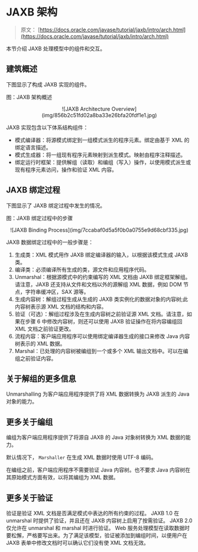# JAXB 架构

> 原文： [https://docs.oracle.com/javase/tutorial/jaxb/intro/arch.html](https://docs.oracle.com/javase/tutorial/jaxb/intro/arch.html)

本节介绍 JAXB 处理模型中的组件和交互。

## 建筑概述

下图显示了构成 JAXB 实现的组件。

图：JAXB 架构概述

<center>![JAXB Architecture Overview](img/856b2c51fd02a8ba33e26bfa20fdf1e1.jpg)</center>

JAXB 实现包含以下体系结构组件：

*   模式编译器：将源模式绑定到一组模式派生的程序元素。绑定由基于 XML 的绑定语言描述。
*   模式生成器：将一组现有程序元素映射到派生模式。映射由程序注释描述。
*   绑定运行时框架：提供解组（读取）和编组（写入）操作，以使用模式派生或现有程序元素访问，操作和验证 XML 内容。

## JAXB 绑定过程

下图显示了 JAXB 绑定过程中发生的情况。

图：JAXB 绑定过程中的步骤

<center>![JAXB Binding Process](img/7ccabaf0d5a5f0b0a0755e9d68cbf335.jpg)</center>

JAXB 数据绑定过程中的一般步骤是：

1.  生成类：XML 模式用作 JAXB 绑定编译器的输入，以根据该模式生成 JAXB 类。
2.  编译类：必须编译所有生成的类，源文件和应用程序代码。
3.  Unmarshal：根据源模式中的约束编写的 XML 文档由 JAXB 绑定框架解组。请注意，JAXB 还支持从文件和文档以外的源解组 XML 数据，例如 DOM 节点，字符串缓冲区，SAX 源等。
4.  生成内容树：解组过程生成从生成的 JAXB 类实例化的数据对象的内容树;此内容树表示源 XML 文档的结构和内容。
5.  验证（可选）：解组过程涉及在生成内容树之前验证源 XML 文档。请注意，如果在步骤 6 中修改内容树，则还可以使用 JAXB 验证操作在将内容编组回 XML 文档之前验证更改。
6.  流程内容：客户端应用程序可以使用绑定编译器生成的接口来修改 Java 内容树表示的 XML 数据。
7.  Marshal：已处理的内容树被编组到一个或多个 XML 输出文档中。可以在编组之前验证内容。

## 关于解组的更多信息

Unmarshalling 为客户端应用程序提供了将 XML 数据转换为 JAXB 派生的 Java 对象的能力。

## 更多关于编组

编组为客户端应用程序提供了将源自 JAXB 的 Java 对象树转换为 XML 数据的能力。

默认情况下， `Marshaller` 在生成 XML 数据时使用 UTF-8 编码。

在编组之前，客户端应用程序不需要验证 Java 内容树。也不要求 Java 内容树在其原始模式方面有效，以将其编组为 XML 数据。

## 更多关于验证

验证是验证 XML 文档是否满足模式中表达的所有约束的过程。 JAXB 1.0 在 unmarshal 时提供了验证，并且还在 JAXB 内容树上启用了按需验证。 JAXB 2.0 仅允许在 unmarshal 和 marshal 时进行验证。 Web 服务处理模型在读取数据时要松懈，严格要写出来。为了满足该模型，验证被添加到编组时间，以便用户在 JAXB 表单中修改文档时可以确认它们没有使 XML 文档无效。